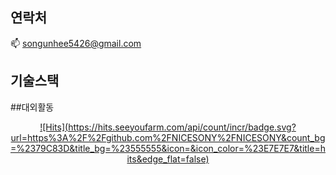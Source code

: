 ## 연락처
📫 songunhee5426@gmail.com
## 기술스택

##대외활동
  <div align=center>
	
  [![Hits](https://hits.seeyoufarm.com/api/count/incr/badge.svg?  url=https%3A%2F%2Fgithub.com%2FNICESONY%2FNICESONY&count_bg=%2379C83D&title_bg=%23555555&icon=&icon_color=%23E7E7E7&title=hits&edge_flat=false)](https://hits.seeyoufarm.com)
  </div>
